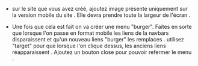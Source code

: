 * sur le site que vous avez créé, ajoutez image présente uniquement sur la version mobile du site . Elle devra prendre toute la largeur de l'écran .

* Une fois que cela est fait on va créer une menu "burger".
Faites en sorte que lorsque l'on passe en format mobile les liens de la navbars disparaissent
et qu'un nouveau liens "burger" les remplaces .
utilisez "target" pour que lorsque l'on clique dessus, les anciens liens réapparaissent .
Ajoutez un bouton close pour pouvoir refermer le menu .

